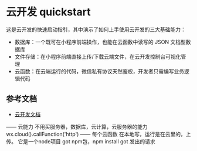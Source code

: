 # 云开发 quickstart

这是云开发的快速启动指引，其中演示了如何上手使用云开发的三大基础能力：

- 数据库：一个既可在小程序前端操作，也能在云函数中读写的 JSON 文档型数据库
- 文件存储：在小程序前端直接上传/下载云端文件，在云开发控制台可视化管理
- 云函数：在云端运行的代码，微信私有协议天然鉴权，开发者只需编写业务逻辑代码

## 参考文档

- [云开发文档](https://developers.weixin.qq.com/miniprogram/dev/wxcloud/basis/getting-started.html)

——  云能力
    不用买服务器，数据库，云计算，云服务器的能力
    wx.cloud().callFunction('http')
——  每个云函数
    在本地写，运行是在云里的，上传。
    它是一个node项目
    got npm包，npm install got 发出的请求